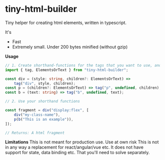 # tiny-html-builder

Tiny helper for creating html elements, written in typescript.

It's

-   Fast
-   Extremely small. Under 200 bytes minified (without gzip)

**Usage**

```typescript
// 1. Create shorthand-functions for the tags that you want to use, and forward the arguments that is relevant to your element
import { tag, ElementsOrText } from "tiny-html-builder";

const div = (style: string, children?: ElementsOrText) =>
    tag("div", style, children);
const p = (children?: ElementsOrText) => tag("p", undefined, children);
const b = (text: string) => tag("b", undefined, text);

// 2. Use your shorthand functions

const fragment = div("display:flex", [
    div("my-class-name"),
    p(b("This is an example")),
]);

// Returns: A html fragment
```

**Limitations**
This is not meant for production use. Use at own risk
This is not in any way a replacement for react/angular/vue etc. It does not have support for state, data binding etc. That you'll need to solve separately.
